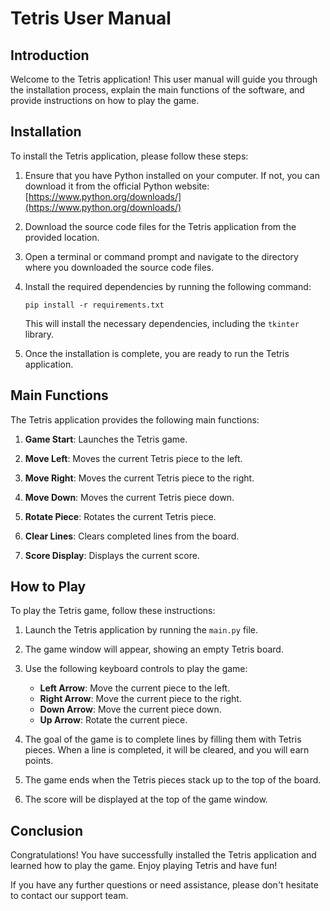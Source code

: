 # Tetris User Manual

## Introduction

Welcome to the Tetris application! This user manual will guide you through the installation process, explain the main functions of the software, and provide instructions on how to play the game.

## Installation

To install the Tetris application, please follow these steps:

1. Ensure that you have Python installed on your computer. If not, you can download it from the official Python website: [https://www.python.org/downloads/](https://www.python.org/downloads/)

2. Download the source code files for the Tetris application from the provided location.

3. Open a terminal or command prompt and navigate to the directory where you downloaded the source code files.

4. Install the required dependencies by running the following command:

   ```
   pip install -r requirements.txt
   ```

   This will install the necessary dependencies, including the `tkinter` library.

5. Once the installation is complete, you are ready to run the Tetris application.

## Main Functions

The Tetris application provides the following main functions:

1. **Game Start**: Launches the Tetris game.

2. **Move Left**: Moves the current Tetris piece to the left.

3. **Move Right**: Moves the current Tetris piece to the right.

4. **Move Down**: Moves the current Tetris piece down.

5. **Rotate Piece**: Rotates the current Tetris piece.

6. **Clear Lines**: Clears completed lines from the board.

7. **Score Display**: Displays the current score.

## How to Play

To play the Tetris game, follow these instructions:

1. Launch the Tetris application by running the `main.py` file.

2. The game window will appear, showing an empty Tetris board.

3. Use the following keyboard controls to play the game:

   - **Left Arrow**: Move the current piece to the left.
   - **Right Arrow**: Move the current piece to the right.
   - **Down Arrow**: Move the current piece down.
   - **Up Arrow**: Rotate the current piece.

4. The goal of the game is to complete lines by filling them with Tetris pieces. When a line is completed, it will be cleared, and you will earn points.

5. The game ends when the Tetris pieces stack up to the top of the board.

6. The score will be displayed at the top of the game window.

## Conclusion

Congratulations! You have successfully installed the Tetris application and learned how to play the game. Enjoy playing Tetris and have fun!

If you have any further questions or need assistance, please don't hesitate to contact our support team.
